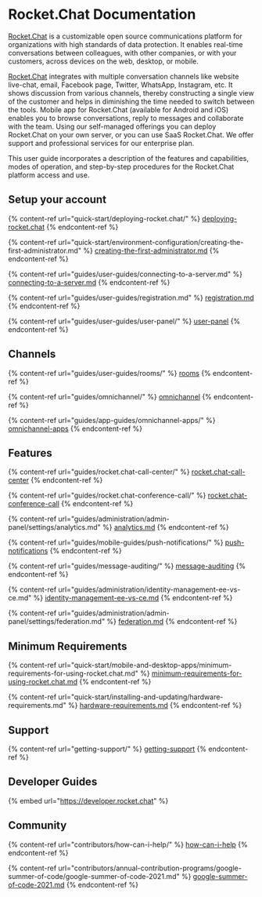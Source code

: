 # Rocket.Chat Documentation

[Rocket.Chat](https://rocket.chat) is a customizable open source communications platform for organizations with high standards of data protection. It enables real-time conversations between colleagues, with other companies, or with your customers, across devices on the web, desktop, or mobile.

[Rocket.Chat](https://rocket.chat) integrates with multiple conversation channels like website live-chat, email, Facebook page, Twitter, WhatsApp, Instagram, etc. It shows discussion from various channels, thereby constructing a single view of the customer and helps in diminishing the time needed to switch between the tools. Mobile app for Rocket.Chat (available for Android and iOS) enables you to browse conversations, reply to messages and collaborate with the team. Using our self-managed offerings you can deploy Rocket.Chat on your own server, or you can use SaaS Rocket.Chat. We offer support and professional services for our enterprise plan.&#x20;

This user guide incorporates a description of the features and capabilities, modes of operation, and step-by-step procedures for the Rocket.Chat platform access and use.

## Setup your account

{% content-ref url="quick-start/deploying-rocket.chat/" %}
[deploying-rocket.chat](quick-start/deploying-rocket.chat/)
{% endcontent-ref %}

{% content-ref url="quick-start/environment-configuration/creating-the-first-administrator.md" %}
[creating-the-first-administrator.md](quick-start/accessing-your-workspace/admin-account-creation.md)
{% endcontent-ref %}

{% content-ref url="guides/user-guides/connecting-to-a-server.md" %}
[connecting-to-a-server.md](guides/user-guides/connecting-to-a-server.md)
{% endcontent-ref %}

{% content-ref url="guides/user-guides/registration.md" %}
[registration.md](guides/user-guides/registration.md)
{% endcontent-ref %}

{% content-ref url="guides/user-guides/user-panel/" %}
[user-panel](guides/user-guides/user-panel/)
{% endcontent-ref %}

## Channels

{% content-ref url="guides/user-guides/rooms/" %}
[rooms](guides/user-guides/rooms/)
{% endcontent-ref %}

{% content-ref url="guides/omnichannel/" %}
[omnichannel](guides/omnichannel/)
{% endcontent-ref %}

{% content-ref url="guides/app-guides/omnichannel-apps/" %}
[omnichannel-apps](guides/app-guides/omnichannel-apps/)
{% endcontent-ref %}

## Features

{% content-ref url="guides/rocket.chat-call-center/" %}
[rocket.chat-call-center](guides/rocket.chat-call-center/)
{% endcontent-ref %}

{% content-ref url="guides/rocket.chat-conference-call/" %}
[rocket.chat-conference-call](guides/rocket.chat-conference-call/)
{% endcontent-ref %}

{% content-ref url="guides/administration/admin-panel/settings/analytics.md" %}
[analytics.md](guides/administration/admin-panel/settings/analytics.md)
{% endcontent-ref %}

{% content-ref url="guides/mobile-guides/push-notifications/" %}
[push-notifications](guides/mobile-guides/push-notifications/)
{% endcontent-ref %}

{% content-ref url="guides/message-auditing/" %}
[message-auditing](guides/message-auditing/)
{% endcontent-ref %}

{% content-ref url="guides/administration/identity-management-ee-vs-ce.md" %}
[identity-management-ee-vs-ce.md](guides/administration/identity-management-ee-vs-ce.md)
{% endcontent-ref %}

{% content-ref url="guides/administration/admin-panel/settings/federation.md" %}
[federation.md](guides/administration/admin-panel/settings/federation.md)
{% endcontent-ref %}

## Minimum Requirements

{% content-ref url="quick-start/mobile-and-desktop-apps/minimum-requirements-for-using-rocket.chat.md" %}
[minimum-requirements-for-using-rocket.chat.md](quick-start/installing-client-apps/minimum-requirements-for-using-rocket.chat.md)
{% endcontent-ref %}

{% content-ref url="quick-start/installing-and-updating/hardware-requirements.md" %}
[hardware-requirements.md](quick-start/installing-and-updating/hardware-requirements.md)
{% endcontent-ref %}

## Support

{% content-ref url="getting-support/" %}
[getting-support](getting-support/)
{% endcontent-ref %}

## Developer Guides

{% embed url="https://developer.rocket.chat" %}

## Community

{% content-ref url="contributors/how-can-i-help/" %}
[how-can-i-help](contributors/how-can-i-help/)
{% endcontent-ref %}

{% content-ref url="contributors/annual-contribution-programs/google-summer-of-code/google-summer-of-code-2021.md" %}
[google-summer-of-code-2021.md](contributors/annual-contribution-programs/google-summer-of-code/google-summer-of-code-2021.md)
{% endcontent-ref %}
